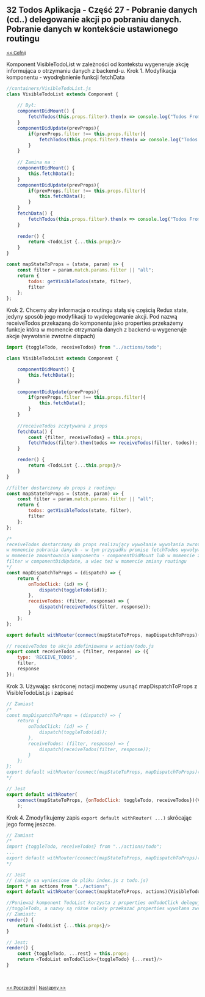 ## 32 Todos Aplikacja - Część 27 - Pobranie danych (cd..) delegowanie akcji po pobraniu danych. Pobranie danych w kontekście ustawionego routingu
<sub>[<< Cofnij](https://github.com/donatuss/Redux-Start-Egghead/blob/master/README.md)</sub><br/>

Komponent VisibleTodoList w zależności od kontekstu wygeneruje akcję informująca o otrzymaniu danych z backend-u.
Krok 1. Modyfikacja komponentu - wyodrębnienie funkcji fetchData      
```javascript
//containers/VisibleTodoList.js
class VisibleTodoList extends Component {
    
    // Był:
    componentDidMount() {
        fetchTodos(this.props.filter).then(x => console.log("Todos From Fake DB", x));
    }
    componentDidUpdate(prevProps){
        if(prevProps.filter !== this.props.filter){
            fetchTodos(this.props.filter).then(x => console.log("Todos From Fake DB", x));
        }
    }
    
    // Zamina na :
    componentDidMount() {
        this.fetchData();
    }
    componentDidUpdate(prevProps){
        if(prevProps.filter !== this.props.filter){
            this.fetchData();
        }
    }
    fetchData() {
        fetchTodos(this.props.filter).then(x => console.log("Todos From Fake DB", x));
    }
        
    render() {
        return <TodoList {...this.props}/>
    }
}

const mapStateToProps = (state, param) => {
    const filter = param.match.params.filter || "all";
    return {
        todos: getVisibleTodos(state, filter),
        filter
    };
};
```
Krok 2. Chcemy aby informacja o routingu stałą się częścią Redux state, jedyny sposób jego modyfikacji to wydelegowanie akcji. Pod nazwą receiveTodos przekazaną do komponentu jako properties 
przekażemy funkcje która w momencie otrzymania danych z backend-u wygeneruje akcje (wywołanie zwrotne dispach)  
```javascript
import {toggleTodo, receiveTodos} from "../actions/todo";

class VisibleTodoList extends Component {

    componentDidMount() {
        this.fetchData();
    }

    componentDidUpdate(prevProps){
        if(prevProps.filter !== this.props.filter){
            this.fetchData();
        }
    }
    
    //receiveTodos zczytywana z props
    fetchData() {
        const {filter, receiveTodos} = this.props;
        fetchTodos(filter).then(todos => receiveTodos(filter, todos));
    }

    render() {
        return <TodoList {...this.props}/>
    }
}

//filter dostarczony do props z routingu
const mapStateToProps = (state, param) => {
    const filter = param.match.params.filter || "all";
    return {
        todos: getVisibleTodos(state, filter),
        filter
    };
};

/*
receiveTodos dostarczony do props realizujący wywołanie wywołania zwrotnego - funkcji dispach,
w momencie pobrania danych - w tym przypadku promise fetchTodos wywoływany z poziomu fetchData
w momencie zmountowania komponentu - componentDidMount lub w momencie zmiany parametru 
filter w componentDidUpdate, a wiec też w momencie zmiany routingu
*/   
const mapDispatchToProps = (dispatch) => {
    return {
        onTodoClick: (id) => {
            dispatch(toggleTodo(id));
        },
        receiveTodos: (filter, response) => {
            dispatch(receiveTodos(filter, response));
        }
    };
};

export default withRouter(connect(mapStateToProps, mapDispatchToProps)(VisibleTodoList));

// receiveTodos to akcja zdefiniowana w action/todo.js 
export const receiveTodos = (filter, response) => ({
    type: 'RECEIVE_TODOS',
    filter,
    response
});
```
Krok 3. Używając skróconej notacji możemy usunąć mapDispatchToProps z VisibleTodoList.js i zapisać

```javascript
// Zamiast 
/*
const mapDispatchToProps = (dispatch) => {
    return {
        onTodoClick: (id) => {
            dispatch(toggleTodo(id));
        },
        receiveTodos: (filter, response) => {
            dispatch(receiveTodos(filter, response));
        }
    };
};
export default withRouter(connect(mapStateToProps, mapDispatchToProps)(VisibleTodoList));
*/

// Jest
export default withRouter(
    connect(mapStateToProps, {onTodoClick: toggleTodo, receiveTodos})(VisibleTodoList)
    );
```
Krok 4. Zmodyfikujemy zapis ```export default withRouter( ...)``` skrócając jego formę jeszcze.
```javascript
// Zamiast
/* 
import {toggleTodo, receiveTodos} from "../actions/todo";
...
export default withRouter(connect(mapStateToProps, mapDispatchToProps)(VisibleTodoList));
*/

// Jest 
// (akcje sa wyniesione do pliku index.js z todo.js)
import * as actions from "../actions";
export default withRouter(connect(mapStateToProps, actions)(VisibleTodoList));

//Ponieważ komponent TodoList korzysta z properties onTodoClick delegując w wywołaniu zwrotnym akcję 
//toggleTodo, a nazwy są różne należy przekazać properties wywołana zwrotnego pod nazwą onTodoClick.
// Zamiast:
render() {
    return <TodoList {...this.props}/>
}

// Jest:
render() {
    const {toggleTodo, ...rest} = this.props;
    return <TodoList onTodoClick={toggleTodo} {...rest}/>
}
```

<br/>
 
 <sub>[<< Poprzedni](https://github.com/donatuss/Redux-Start-Egghead/blob/master/31-todoapps-fetch-data-on-route-change/README.md)
   | [Następny >>](https://github.com/donatuss/Redux-Start-Egghead/blob/master/33-todoapps-wrapping-dispatch-recognize-promise/README.md)
 </sub>